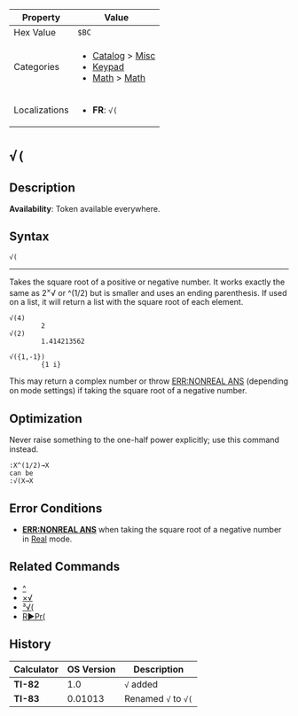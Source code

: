| Property      | Value |
|---------------|-------|
| Hex Value     | `$BC`|
| Categories    | <ul><li>[Catalog](<../categories/Catalog.md>) > [Misc](<../categories/Catalog.md#Misc>)</li><li>[Keypad](<../categories/Keypad.md>)</li><li>[Math](<../categories/Math.md>) > [Math](<../categories/Math.md#Math>)</li></ul> |
| Localizations | <ul><li><b>FR</b>: `√(`</li></ul> |

# `√(`

## Description



<b>Availability</b>: Token available everywhere.

## Syntax
`√(`

<hr>

Takes the square root of a positive or negative number. It works exactly the same as 2<sup>×</sup>√ or ^(1/2) but is smaller and uses an ending parenthesis. If used on a list, it will return a list with the square root of each element.

```ti-basic
√(4)
        2
√(2)
        1.414213562

√({1,-1})
        {1 i}
```

This may return a complex number or throw [ERR:NONREAL ANS](errors#nonrealans) (depending on mode settings) if taking the square root of a negative number.

## Optimization

Never raise something to the one-half power explicitly; use this command instead.

```ti-basic
:X^(1/2)→X
can be
:√(X→X
```

## Error Conditions

*   **[ERR:NONREAL ANS](errors#nonrealans)** when taking the square root of a negative number in [Real](real-mode) mode.

## Related Commands

*   [^](^.md)
*   [×√](×√.md)
*   [³√(](³√\(.md)
*   [R►Pr(](R►Pr\(.md)

## History
| Calculator | OS Version | Description |
|------------|------------|-------------|
| <b>TI-82</b> | 1.0 | `√` added |
| <b>TI-83</b> | 0.01013 | Renamed `√` to `√(`


